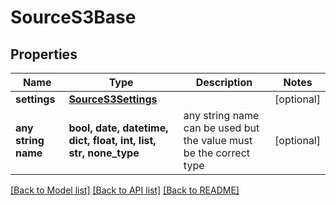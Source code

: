 # SourceS3Base


## Properties
Name | Type | Description | Notes
------------ | ------------- | ------------- | -------------
**settings** | [**SourceS3Settings**](SourceS3Settings.md) |  | [optional] 
**any string name** | **bool, date, datetime, dict, float, int, list, str, none_type** | any string name can be used but the value must be the correct type | [optional]

[[Back to Model list]](../README.md#documentation-for-models) [[Back to API list]](../README.md#documentation-for-api-endpoints) [[Back to README]](../README.md)


